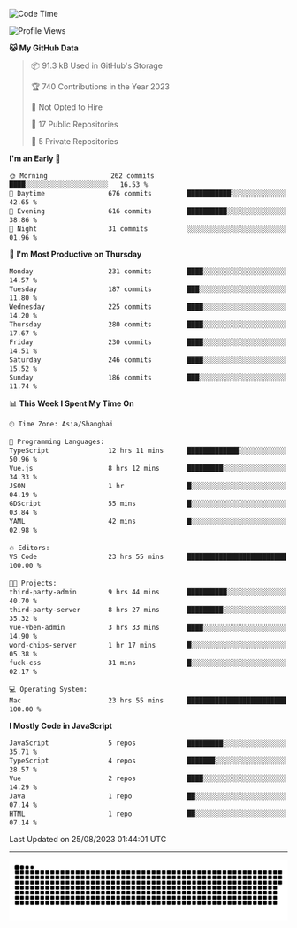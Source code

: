 <!--
<picture>
  <source
    srcset="https://github-readme-stats.vercel.app/api?username=kevinxft&show_icons=true&theme=dark"
    media="(prefers-color-scheme: dark)"
  />
  <source
    srcset="https://github-readme-stats.vercel.app/api?username=kevinxft&show_icons=true"
    media="(prefers-color-scheme: light), (prefers-color-scheme: no-preference)"
  />
  <img src="https://github-readme-stats.vercel.app/api?username=kevinxft&show_icons=true" />
</picture>
-->

<!--START_SECTION:waka-->
![Code Time](http://img.shields.io/badge/Code%20Time-1%2C181%20hrs%2039%20mins-blue)

![Profile Views](http://img.shields.io/badge/Profile%20Views-0-blue)

**🐱 My GitHub Data** 

> 📦 91.3 kB Used in GitHub's Storage 
 > 
> 🏆 740 Contributions in the Year 2023
 > 
> 🚫 Not Opted to Hire
 > 
> 📜 17 Public Repositories 
 > 
> 🔑 5 Private Repositories 
 > 
**I'm an Early 🐤** 

```text
🌞 Morning                262 commits         ████░░░░░░░░░░░░░░░░░░░░░   16.53 % 
🌆 Daytime                676 commits         ███████████░░░░░░░░░░░░░░   42.65 % 
🌃 Evening                616 commits         ██████████░░░░░░░░░░░░░░░   38.86 % 
🌙 Night                  31 commits          ░░░░░░░░░░░░░░░░░░░░░░░░░   01.96 % 
```
📅 **I'm Most Productive on Thursday** 

```text
Monday                   231 commits         ████░░░░░░░░░░░░░░░░░░░░░   14.57 % 
Tuesday                  187 commits         ███░░░░░░░░░░░░░░░░░░░░░░   11.80 % 
Wednesday                225 commits         ████░░░░░░░░░░░░░░░░░░░░░   14.20 % 
Thursday                 280 commits         ████░░░░░░░░░░░░░░░░░░░░░   17.67 % 
Friday                   230 commits         ████░░░░░░░░░░░░░░░░░░░░░   14.51 % 
Saturday                 246 commits         ████░░░░░░░░░░░░░░░░░░░░░   15.52 % 
Sunday                   186 commits         ███░░░░░░░░░░░░░░░░░░░░░░   11.74 % 
```


📊 **This Week I Spent My Time On** 

```text
🕑︎ Time Zone: Asia/Shanghai

💬 Programming Languages: 
TypeScript               12 hrs 11 mins      █████████████░░░░░░░░░░░░   50.96 % 
Vue.js                   8 hrs 12 mins       █████████░░░░░░░░░░░░░░░░   34.33 % 
JSON                     1 hr                █░░░░░░░░░░░░░░░░░░░░░░░░   04.19 % 
GDScript                 55 mins             █░░░░░░░░░░░░░░░░░░░░░░░░   03.84 % 
YAML                     42 mins             █░░░░░░░░░░░░░░░░░░░░░░░░   02.98 % 

🔥 Editors: 
VS Code                  23 hrs 55 mins      █████████████████████████   100.00 % 

🐱‍💻 Projects: 
third-party-admin        9 hrs 44 mins       ██████████░░░░░░░░░░░░░░░   40.70 % 
third-party-server       8 hrs 27 mins       █████████░░░░░░░░░░░░░░░░   35.32 % 
vue-vben-admin           3 hrs 33 mins       ████░░░░░░░░░░░░░░░░░░░░░   14.90 % 
word-chips-server        1 hr 17 mins        █░░░░░░░░░░░░░░░░░░░░░░░░   05.38 % 
fuck-css                 31 mins             █░░░░░░░░░░░░░░░░░░░░░░░░   02.17 % 

💻 Operating System: 
Mac                      23 hrs 55 mins      █████████████████████████   100.00 % 
```

**I Mostly Code in JavaScript** 

```text
JavaScript               5 repos             █████████░░░░░░░░░░░░░░░░   35.71 % 
TypeScript               4 repos             ███████░░░░░░░░░░░░░░░░░░   28.57 % 
Vue                      2 repos             ████░░░░░░░░░░░░░░░░░░░░░   14.29 % 
Java                     1 repo              ██░░░░░░░░░░░░░░░░░░░░░░░   07.14 % 
HTML                     1 repo              ██░░░░░░░░░░░░░░░░░░░░░░░   07.14 % 
```




 Last Updated on 25/08/2023 01:44:01 UTC
<!--END_SECTION:waka-->

---

<picture>
  <source media="(prefers-color-scheme: dark)" srcset="https://raw.githubusercontent.com/kevinxft/kevinxft/output/github-contribution-grid-snake-dark.svg">
  <source media="(prefers-color-scheme: light)" srcset="https://raw.githubusercontent.com/kevinxft/kevinxft/output/github-contribution-grid-snake.svg">
  <img alt="github contribution grid snake animation" src="https://raw.githubusercontent.com/kevinxft/kevinxft/output/github-contribution-grid-snake.svg">
</picture>